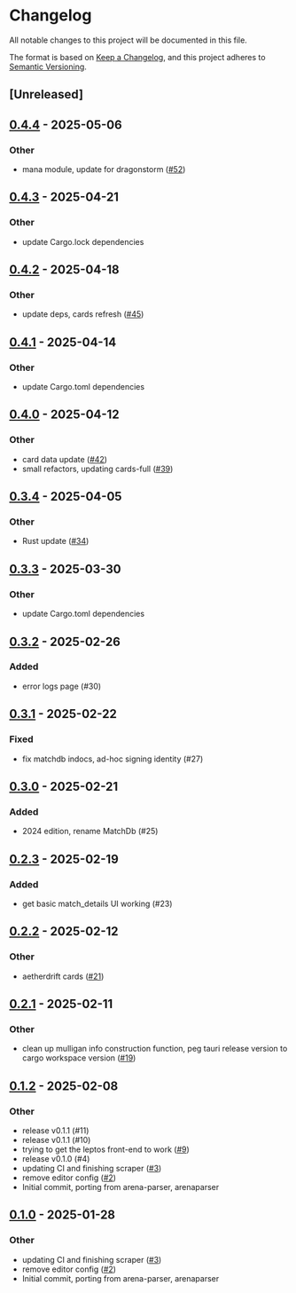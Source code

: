 # Changelog

All notable changes to this project will be documented in this file.

The format is based on [Keep a Changelog](https://keepachangelog.com/en/1.0.0/),
and this project adheres to [Semantic Versioning](https://semver.org/spec/v2.0.0.html).

## [Unreleased]

## [0.4.4](https://github.com/gazure/arenabuddy/compare/arenabuddy-v0.4.3...arenabuddy-v0.4.4) - 2025-05-06

### Other

- mana module, update for dragonstorm ([#52](https://github.com/gazure/arenabuddy/pull/52))

## [0.4.3](https://github.com/gazure/arenabuddy/compare/arenabuddy-v0.4.2...arenabuddy-v0.4.3) - 2025-04-21

### Other

- update Cargo.lock dependencies

## [0.4.2](https://github.com/gazure/arenabuddy/compare/arenabuddy-v0.4.1...arenabuddy-v0.4.2) - 2025-04-18

### Other

- update deps, cards refresh ([#45](https://github.com/gazure/arenabuddy/pull/45))

## [0.4.1](https://github.com/gazure/arenabuddy/compare/arenabuddy-v0.4.0...arenabuddy-v0.4.1) - 2025-04-14

### Other

- update Cargo.toml dependencies

## [0.4.0](https://github.com/gazure/arenabuddy/compare/arenabuddy-v0.3.4...arenabuddy-v0.4.0) - 2025-04-12

### Other

- card data update ([#42](https://github.com/gazure/arenabuddy/pull/42))
- small refactors, updating cards-full ([#39](https://github.com/gazure/arenabuddy/pull/39))

## [0.3.4](https://github.com/gazure/arenabuddy/compare/arenabuddy-v0.3.3...arenabuddy-v0.3.4) - 2025-04-05

### Other

- Rust update ([#34](https://github.com/gazure/arenabuddy/pull/34))

## [0.3.3](https://github.com/gazure/arenabuddy/compare/arenabuddy-v0.3.2...arenabuddy-v0.3.3) - 2025-03-30

### Other

- update Cargo.toml dependencies

## [0.3.2](https://github.com/gazure/arenabuddy/compare/arenabuddy-v0.3.1...arenabuddy-v0.3.2) - 2025-02-26

### Added

- error logs page (#30)

## [0.3.1](https://github.com/gazure/arenabuddy/compare/arenabuddy-v0.3.0...arenabuddy-v0.3.1) - 2025-02-22

### Fixed

- fix matchdb indocs, ad-hoc signing identity (#27)

## [0.3.0](https://github.com/gazure/arenabuddy/compare/arenabuddy-v0.2.3...arenabuddy-v0.3.0) - 2025-02-21

### Added

- 2024 edition, rename MatchDb (#25)

## [0.2.3](https://github.com/gazure/arenabuddy/compare/arenabuddy-v0.2.2...arenabuddy-v0.2.3) - 2025-02-19

### Added

- get basic match_details UI working (#23)

## [0.2.2](https://github.com/gazure/arenabuddy/compare/arenabuddy-v0.2.1...arenabuddy-v0.2.2) - 2025-02-12

### Other

- aetherdrift cards ([#21](https://github.com/gazure/arenabuddy/pull/21))

## [0.2.1](https://github.com/gazure/arenabuddy/compare/arenabuddy-v0.2.0...arenabuddy-v0.2.1) - 2025-02-11

### Other

- clean up mulligan info construction function, peg tauri release version to cargo workspace version ([#19](https://github.com/gazure/arenabuddy/pull/19))

## [0.1.2](https://github.com/gazure/arenabuddy/compare/arenabuddy-v0.1.1...arenabuddy-v0.1.2) - 2025-02-08

### Other

- release v0.1.1 (#11)
- release v0.1.1 (#10)
- trying to get the leptos front-end to work ([#9](https://github.com/gazure/arenabuddy/pull/9))
- release v0.1.0 (#4)
- updating CI and finishing scraper ([#3](https://github.com/gazure/arenabuddy/pull/3))
- remove editor config ([#2](https://github.com/gazure/arenabuddy/pull/2))
- Initial commit, porting from arena-parser, arenaparser

## [0.1.0](https://github.com/gazure/arenabuddy/releases/tag/arenabuddy-v0.1.0) - 2025-01-28

### Other

- updating CI and finishing scraper ([#3](https://github.com/gazure/arenabuddy/pull/3))
- remove editor config ([#2](https://github.com/gazure/arenabuddy/pull/2))
- Initial commit, porting from arena-parser, arenaparser
